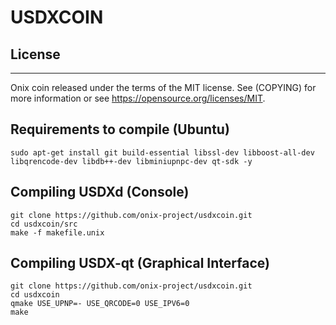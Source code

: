 # USDXCOIN


## License
-------

Onix coin released under the terms of the MIT license. See (COPYING) for more
information or see https://opensource.org/licenses/MIT.

## Requirements to compile (Ubuntu)
```
sudo apt-get install git build-essential libssl-dev libboost-all-dev libqrencode-dev libdb++-dev libminiupnpc-dev qt-sdk -y
```

## Compiling USDXd (Console)
```
git clone https://github.com/onix-project/usdxcoin.git
cd usdxcoin/src
make -f makefile.unix
```

## Compiling USDX-qt (Graphical Interface)
```
git clone https://github.com/onix-project/usdxcoin.git
cd usdxcoin
qmake USE_UPNP=- USE_QRCODE=0 USE_IPV6=0 
make
```
